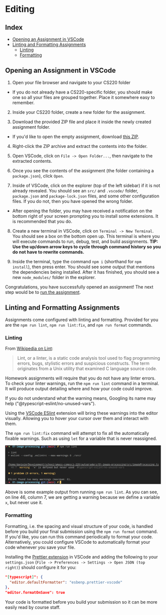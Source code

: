 # Editing

## Index

- [Opening an Assignment in VSCode](#opening-an-assignment-in-vscode)
- [Linting and Formatting Assignments](#linting-and-formatting-assignments)
  - [Linting](#linting)
  - [Formatting](#formatting)

## Opening an Assignment in VSCode

1. Open your file browser and navigate to your CS220 folder

- If you do not already have a CS220-specific folder, you should make one so all your files are grouped together. Place it somewhere easy to remember.

2. Inside your CS220 folder, create a new folder for the assignment.

3. Download the provided ZIP file and place it inside the newly created assignment folder.

- If you'd like to open the empty assignment, download [this ZIP](../../practice-assignments/01-empty-assignment/01-empty-assignment.zip).

4. Right-click the ZIP archive and extract the contents into the folder.

5. Open VSCode, click on `File -> Open Folder...`, then navigate to the extracted contents.

6. Once you see the contents of the assignment (the folder containing a `package.json`), click `Open`.

7. Inside of VSCode, click on the explorer (top of the left sidebar) if it is not already revealed. You should see an `src/` and `.vscode/` folder, `package.json` and `package-lock.json` files, and some other configuration files. If you do not, then you have opened the wrong folder.

- After opening the folder, you may have received a notification on the bottom right of your screen prompting you to install some extensions. It is recommended that you do.

8. Create a new terminal in VSCode, click on `Terminal -> New Terminal`. You should see a box on the bottom open up. This terminal is where you will execute commands to run, debug, test, and build assignments. **TIP: Use the up/down arrow keys to cycle through command history so you do not have to rewrite commands.**

9. Inside the terminal, type the command `npm i` (shorthand for `npm install`), then press enter. You should see some output that mentions the dependencies being installed. After it has finished, you should see a new `node_modules/` folder in the explorer.

Congratulations, you have successfully opened an assignment! The next step would be to [run the assignment](./RUNNING_AND_DEBUGGING.md#running-an-assignment-in-vscode).

## Linting and Formatting Assignments

Assignments come configured with linting and formatting. Provided for you are the `npm run lint`, `npm run lint:fix`, and `npm run format` commands.

### Linting

From [Wikipedia on Lint](<https://en.wikipedia.org/wiki/Lint_(software)>):

> Lint, or a linter, is a static code analysis tool used to flag programming errors, bugs, stylistic errors and suspicious constructs. The term originates from a Unix utility that examined C language source code.

Homework assignments will require that you do not have any linter errors. To check your linter warnings, run the `npm run lint` command in a terminal. It will produce output detailing where and how your code could improve.

If you do not understand what the warning means, Googling its name may help ("@typescript-eslint/no-unused-vars").

Using the [VSCode ESlint](https://marketplace.visualstudio.com/items?itemName=dbaeumer.vscode-eslint) extension will bring these warnings into the editor visually. Allowing you to hover your cursor over them and interact with them.

The `npm run lint:fix` command will attempt to fix all the automatically fixable warnings. Such as using `let` for a variable that is never reassigned.

<p align="center">
  <img src="../../media/eslint-output.png" />
</p>

Above is some example output from running `npm run lint`. As you can see, on line 46, column 7, we are getting a warning because we define a variable `x`, but never use it.

### Formatting

Formatting, i.e. the spacing and visual structure of your code, is handled before you build your final submission using the `npm run format` command. If you'd like, you can run this command periodically to format your code. Alternatively, you could configure VSCode to automatically format your code whenever you save your file.

Installing the [Prettier extension](https://marketplace.visualstudio.com/items?itemName=esbenp.prettier-vscode) in VSCode and adding the following to your `settings.json` (`File -> Preferences -> Settings -> Open JSON (top right)`) should configure it for you:

```json
"[typescript]": {
  "editor.defaultFormatter": "esbenp.prettier-vscode"
},
"editor.formatOnSave": true
```

Your code is formatted before you build your submission so it can be more easily read by course staff.
